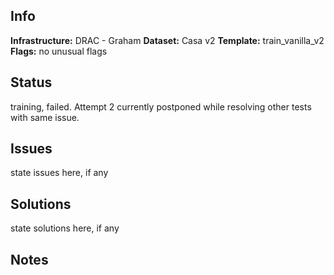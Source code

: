 ## Info

**Infrastructure:** DRAC - Graham
**Dataset:** Casa v2
**Template:** train_vanilla_v2
**Flags:** no unusual flags
## Status

training, failed.
Attempt 2 currently postponed while resolving other tests with same issue.

## Issues

state issues here, if any

## Solutions

state solutions here, if any

## Notes

